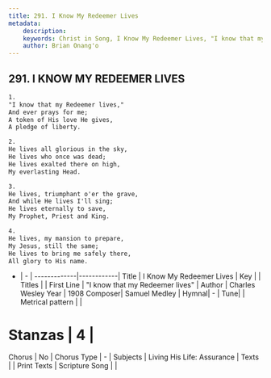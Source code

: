 ```yaml
---
title: 291. I Know My Redeemer Lives
metadata:
    description: 
    keywords: Christ in Song, I Know My Redeemer Lives, "I know that my Redeemer lives", 
    author: Brian Onang'o
---
```



## 291. I KNOW MY REDEEMER LIVES

```txt
1.
"I know that my Redeemer lives,"
And ever prays for me;
A token of His love He gives,
A pledge of liberty.

2.
He lives all glorious in the sky,
He lives who once was dead;
He lives exalted there on high,
My everlasting Head.

3.
He lives, triumphant o'er the grave,
And while He lives I'll sing;
He lives eternally to save,
My Prophet, Priest and King.

4.
He lives, my mansion to prepare,
My Jesus, still the same;
He lives to bring me safely there,
All glory to His name.
```

- |   -  |
-------------|------------|
Title | I Know My Redeemer Lives |
Key |  |
Titles |  |
First Line | "I know that my Redeemer lives" |
Author | Charles Wesley
Year | 1908
Composer| Samuel Medley |
Hymnal|  - |
Tune|  |
Metrical pattern | |
# Stanzas | 4 |
Chorus | No |
Chorus Type | - |
Subjects | Living His Life: Assurance |
Texts |  |
Print Texts | 
Scripture Song |  |
  
